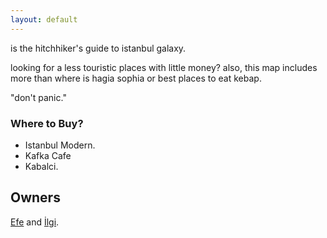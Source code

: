 ```yaml
---
layout: default
---
```


is the hitchhiker's guide to istanbul galaxy.

looking for a less touristic places with little money? also, this map includes more than where is hagia sophia or best places to eat kebap.

"don't panic."

### Where to Buy?

* Istanbul Modern.
* Kafka Cafe
* Kabalci.


## Owners

[Efe](http://twitter.com/efeoge) and [İlgi](http://twitter.com/ilgidonmez).

